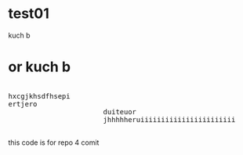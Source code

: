 # test01
kuch b 
<br> 
<h1>or kuch b</h1>
<pre> 
hxcgjkhsdfhsepi
ertjero
                       duiteuor
                       jhhhhheruiiiiiiiiiiiiiiiiiiiiiii

</pre>
<p>
  this code is for repo 4 comit 
</p>
